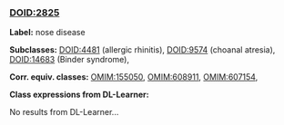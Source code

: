 
### [DOID:2825](http://purl.obolibrary.org/obo/DOID_2825)
**Label:** nose disease

**Subclasses:** [DOID:4481](http://purl.obolibrary.org/obo/DOID_4481) (allergic rhinitis), [DOID:9574](http://purl.obolibrary.org/obo/DOID_9574) (choanal atresia), [DOID:14683](http://purl.obolibrary.org/obo/DOID_14683) (Binder syndrome), 

**Corr. equiv. classes:** [OMIM:155050](http://purl.obolibrary.org/obo/OMIM_155050), [OMIM:608911](http://purl.obolibrary.org/obo/OMIM_608911), [OMIM:607154](http://purl.obolibrary.org/obo/OMIM_607154), 

**Class expressions from DL-Learner:**

No results from DL-Learner...



